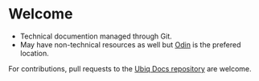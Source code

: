 # Welcome

* Technical documention managed through Git.
* May have non-technical resources as well but [Odin](https://odin.ubiqsmart.com/) is the prefered location.

For contributions, pull requests to the [Ubiq Docs repository](https://github.com/ubiq/docs) are welcome.
